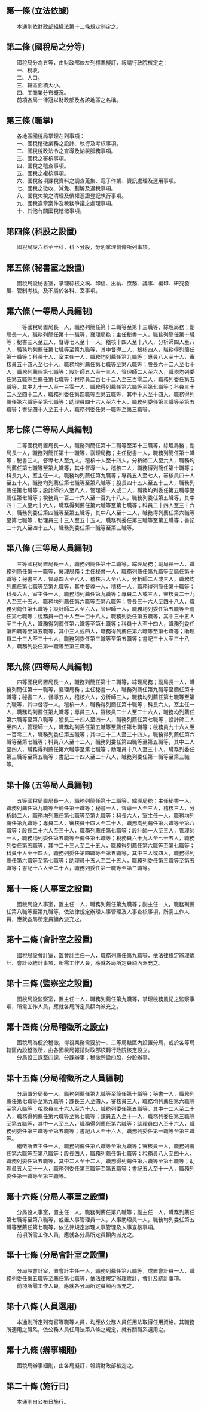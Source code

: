 第一條 (立法依據)
-----------------
　　本通則依財政部組織法第十二條規定制定之。  


第二條 (國稅局之分等)
---------------------
　　國稅局分為五等，由財政部依左列標準擬訂，報請行政院核定之：  
　　一、稅收。  
　　二、人口。  
　　三、轄區面積大小。  
　　四、工商業分布概況。  
　　前項各局一律冠以財政部及各該地區之名稱。  


第三條 (職掌)
-------------
　　各地區國稅局掌理左列事項：  
　　一、國稅稽徵業務之設計、執行及考核事項。  
　　二、國稅稅政法令之宣導及納稅服務事項。  
　　三、國稅之審核事項。  
　　四、國稅之稽查事項。  
　　五、國稅之複核事項。  
　　六、國稅各項課稅資料之調查蒐集、電子作業、資訊處理及運用事項。  
　　七、國稅之徵收、減免、劃解及退稅事項。  
　　八、國稅欠稅之清理及債權憑證登記執行事項。  
　　九、國稅違章案件及稅務爭議之處理事項。  
　　十、其他有關國稅稽徵事項。  


第四條 (科股之設置)
-------------------
　　國稅局設六科至十科，科下分股，分別掌理前條所列事項。  


第五條 (秘書室之設置)
---------------------
　　國稅局設秘書室，掌理綜核文稿、印信、出納、庶務、議事、編印、研究發展、管制考核，及不屬於各科、室事項。  


第六條 (一等局人員編制)
-----------------------
　　一等國稅局置局長一人，職務列簡任第十二職等至第十三職等，綜理局務；副局長一人，職務列簡任第十一職等，襄理局務；主任秘書一人，職務列簡任第十職等；秘書三人至五人，督導七人至十一人，稽核十四人至十八人，分析師四人至八人，職務均列薦任第七職等至第九職等，其中督導二人，稽核四人，職務得列簡任第十職等；科長十人，室主任一人，職務均列薦任第九職等；專員八人至十人，審核員五十四人至七十人，職務均列薦任第七職等至第八職等；股長六十二人至七十人，職務列薦任第七職等；設計師五人至十三人，管理師二人至六人，職務均列委任第五職等至薦任第七職等；稅務員二百七十二人至三百零二人，職務列委任第五職等，其中九十一人至一百零一人，職務得列薦任第六職等至第七職等；科員三十二人至四十二人，職務列委任第四職等至第五職等，其中十人至十四人，職務得列薦任第六職等至第七職等；助理員四十六人至六十人，職務列委任第三職等至第五職等；書記四十人至五十人，職務列委任第一職等至第三職等。  


第七條 (二等局人員編制)
-----------------------
　　二等國稅局置局長一人，職務列簡任第十二職等至第十三職等，綜理局務；副局長一人，職務列簡任第十一職等，襄理局務；主任秘書一人，職務列簡任第十職等；秘書三人，督導七人至九人，稽核十人至十四人，分析師二人至六人，職務均列薦任第七職等至第九職等，其中督導一人，稽核二人，職務得列簡任第十職等；科長九人，室主任一人，職務均列薦任第九職等；專員五人至七人，審核員四十人至五十人，職務均列薦任第七職等至第八職等；股長四十五人至五十三人，職務列薦任第七職等；設計師四人至八人，管理師一人或二人，職務均列委任第五職等至薦任第七職等；稅務員一百二十六人至一百九十八人，職務列委任第五職等，其中四十二人至六十六人，職務得列薦任第六職等至第七職等；科員二十四人至三十六人，職務列委任第四職等至第五職等，其中八人至十二人，職務得列薦任第六職等至第七職等；助理員三十三人至五十五人，職務列委任第三職等至第五職等；書記二十九人至四十五人，職務列委任第一職等至第三職等。  


第八條 (三等局人員編制)
-----------------------
　　三等國稅局置局長一人，職務列簡任第十二職等，綜理局務；副局長一人，職務列簡任第十一職等，襄理局務；主任秘書一人，職務列薦任第九職等至簡任第十職等；秘書三人，督導四人至八人，稽核六人至八人，分析師二人或三人，職務均列薦任第七職等至第九職等，其中督導一人，稽核一人，職務得列簡任第十職等；科長六人，室主任一人，職務均列薦任第九職等；專員二人或三人，審核員二十九人至三十五人，職務均列薦任第六職等至第八職等；股長三十六人至四十八人，職務列薦任第七職等；設計師二人至六人，管理師一人，職務均列委任第五職等至薦任第七職等；稅務員一百十人至一百十八人，職務列委任第五職等，其中三十五人至三十九人，職務得列薦任第六職等至第七職等；科員十人至十四人，職務列委任第四職等至第五職等，其中三人或四人，職務得列薦任第六職等至第七職等；助理員二十三人至三十七人，職務列委任第三職等至第五職等；書記三十人至三十八人，職務列委任第一職等至第三職等。  


第九條 (四等局人員編制)
-----------------------
　　四等國稅局置局長一人，職務列簡任第十二職等，綜理局務；副局長一人，職務列簡任第十一職等，襄理局務；主任秘書一人，職務列薦任第九職等至簡任第十職等；秘書二人，督導五人，稽核六人，分析師三人，職務均列薦任第七職等至第九職等，其中督導一人，稽核一人，職務得列簡任第十職等；科長六人，室主任一人，職務均列薦任第九職等；專員三人，審核員二十人至二十六人，職務均列薦任第六職等至第八職等；股長三十四人至四十人，職務列薦任第七職等；設計師二人至四人，管理師一人，職務均列委任第五職等至薦任第七職等；稅務員九十六人至一百零二人，職務列委任第五職等；其中三十二人至三十四人，職務得列薦任第六職等至第七職等；科員八人至十二人，職務列委任第四職等至第五職等，其中二人至四人，職務得列薦任第六職等至第七職等；助理員十八人至三十人，職務列委任第三職等至第五職等；書記二十四人至二十八人，職務列委任第一職等至第三職等。  


第十條 (五等局人員編制)
-----------------------
　　五等國稅局置局長一人，職務列簡任第十二職等，綜理局務；主任秘書一人，職務列薦任第九職等至簡任第十職等；秘書一人，督導一人至三人，稽核三人，分析師二人，職務均列薦任第七職等至第九職等；科長六人，室主任一人，職務均列薦任第九職等；專員二人，審核員十四人至二十人，職務均列薦任第六職等至第八職等；股長二十六人至三十人，職務列薦任第七職等；設計師一人至三人，管理師一人，職務均列委任第五職等至薦任第七職等；稅務員六十九人至七十五人，職務列委任第五職等，其中二十三人至二十五人，職務得列薦任第六職等至第七職等；科員十人至十四人，職務列委任第四職等至第五職等，其中三人或四人，職務得列薦任第六職等至第七職等；助理員十五人至二十五人，職務列委任第三職等至第五職等；書記十六人至二十人，職務列委任第一職等至第三職等。  


第十一條 (人事室之設置)
-----------------------
　　國稅局設人事室，置主任一人，職務列薦任第九職等；副主任一人，職務列薦任第八職等至第九職等，依法律規定辦理人事管理及人事查核事項，所需工作人員，應就各局所定員額內派充之。  


第十二條 (會計室之設置)
-----------------------
　　國稅局設會計室，置會計主任一人，職務列薦任第九職等，依法律規定辦理歲計、會計及統計事項，所需工作人員，應就各局所定員額內派充之。  


第十三條 (監察室之設置)
-----------------------
　　國稅局設監察室，置主任一人，職務列薦任第九職等，掌理稅務風紀之監察事項，所需工作人員，應就各局所定員額內派充之。  


第十四條 (分局稽徵所之設立)
---------------------------
　　國稅局為便於稽徵，得視業務需要於一、二等局轄區內設置分局，或於各等局轄區內設稽徵所，由各國稅局報請財政部核轉行政院核定設立。  
　　分局設三課至四課，分課辦事；稽徵所設四股，分股辦事。  


第十五條 (分局稽徵所之人員編制)
-------------------------------
　　分局置分局長一人，職務列薦任第九職等至簡任第十職等；秘書一人，職務列薦任第七職等至第九職等；課長三人至四人，審核員三人，職務均列薦任第六職等至第八職等；稅務員三十六人至六十人，職務列委任第五職等，其中十二人至二十人，職務得列薦任第六職等至第七職等；課員五人至十一人，職務列委任第三職等至第五職等，其中一人至三人，職務得列薦任第六職等；助理員四人至十六人，職務列委任第三職等至第五職等；書記八人至十六人，職務列委任第一職等至第三職等。  
　　稽徵所置主任一人，職務列薦任第八職等至第九職等；審核員一人，職務列薦任第六職等至第八職等；股長四人，職務列薦任第七職等；稅務員八人至四十人，職務列委任第五職等，其中二人至十二人，職務得列薦任第六職等至第七職等；助理員五人至十一人，職務列委任第三職等至第五職等；書記五人至十一人，職務列委任第一職等至第三職等。  


第十六條 (分局人事室之設置)
---------------------------
　　分局設人事室，置主任一人，職務列薦任第八職等；副主任一人，職務列薦任第七職等至第八職等，或置人事管理員一人，人事助理員一人，職務均列委任第五職等至薦任第七職等，依法律規定辦理人事管理及人事查核事項。  
　　前項所需工作人員，應就各分局所定員額內派充之。  


第十七條 (分局會計室之設置)
---------------------------
　　分局設會計室，置會計主任一人，職務列薦任第八職等，或置會計員一人，職務列委任第五職等至薦任第七職等，依法律規定辦理歲計、會計及統計事項。  
　　前項所需工作人員，應就各分局所定員額內派充之。  


第十八條 (人員選用)
-------------------
　　本通則所定列有官等職等人員，均應依公務人員任用法取得任用資格。其職務所適用之職系，依公務人員任用法第八條之規定，就有關職系選用之。  


第十九條 (辦事細則)
-------------------
　　國稅局辦事細則，由各局擬訂，報請財政部核定之。  


第二十條 (施行日)
-----------------
　　本通則自公布日施行。
